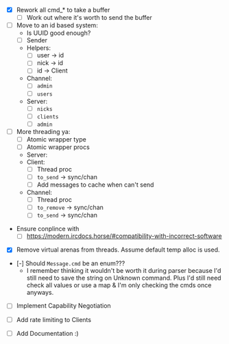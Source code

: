 
- [X] Rework all cmd_* to take a buffer
    - [ ] Work out where it's worth to send the buffer

- [ ] Move to an id based system:
    - Is UUID good enough?
    - [ ] Sender
    - Helpers:
        - [ ] user -> id
        - [ ] nick -> id
        - [ ] id   -> Client
    - Channel:
        - [ ] `admin`
        - [ ] `users`
    - Server:
        - [ ] `nicks`
        - [ ] `clients`
        - [ ] `admin`

- [ ] More threading ya:
    - [ ] Atomic wrapper type
    - [ ] Atomic wrapper procs
    - Server:
    - Client:
        - [ ] Thread proc
        - [ ] `to_send`   -> sync/chan
        - [ ] Add messages to cache when can't send
    - Channel: 
        - [ ] Thread proc
        - [ ] `to_remove` -> sync/chan
        - [ ] `to_send`   -> sync/chan

- Ensure conplince with
    - [ ] https://modern.ircdocs.horse/#compatibility-with-incorrect-software

- [X] Remove virtual arenas from threads. Assume default temp alloc is used.

- [-] Should `Message.cmd` be an enum???
    - I remember thinking it wouldn't be worth it during parser because I'd
      still need to save the string on Unknown command.
      Plus I'd still need check all values or use a map & 
      I'm only checking the cmds once anyways.

- [ ] Implement Capability Negotiation

- [ ] Add rate limiting to Clients

- [ ] Add Documentation :)